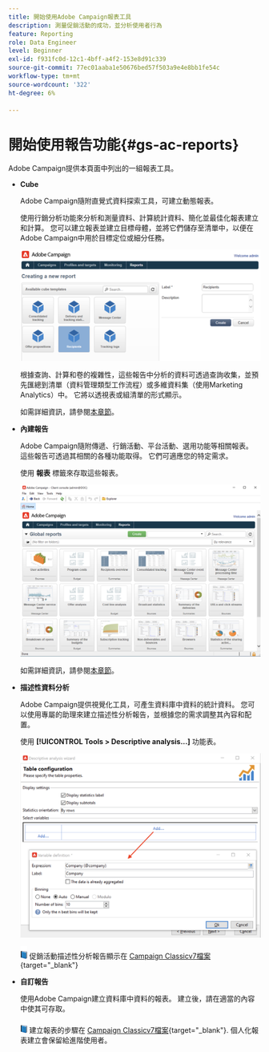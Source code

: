 ```yaml
---
title: 開始使用Adobe Campaign報表工具
description: 測量促銷活動的成功，並分析使用者行為
feature: Reporting
role: Data Engineer
level: Beginner
exl-id: f931fc0d-12c1-4bff-a4f2-153e8d91c339
source-git-commit: 77ec01aaba1e50676bed57f503a9e4e8bb1fe54c
workflow-type: tm+mt
source-wordcount: '322'
ht-degree: 6%

---
```


# 開始使用報告功能{#gs-ac-reports}

Adobe Campaign提供本頁面中列出的一組報表工具。

* **Cube**

   Adobe Campaign隨附直覺式資料探索工具，可建立動態報表。

   使用行銷分析功能來分析和測量資料、計算統計資料、簡化並最佳化報表建立和計算。 您可以建立報表並建立目標母體，並將它們儲存至清單中，以便在Adobe Campaign中用於目標定位或細分任務。

   ![](assets/create-a-report.png)

   根據查詢、計算和卷的複雜性，這些報告中分析的資料可透過查詢收集，並預先匯總到清單（資料管理類型工作流程）或多維資料集（使用Marketing Analytics）中。 它將以透視表或組清單的形式顯示。

   如需詳細資訊，請參閱[本章節](gs-cubes.md)。

* **內建報告**

   Adobe Campaign隨附傳遞、行銷活動、平台活動、選用功能等相關報表。 這些報告可透過其相關的各種功能取得。 它們可適應您的特定需求。

   使用 **報表** 標籤來存取這些報表。

   ![](assets/built-in-reports.png)

   如需詳細資訊，請參閱[本章節](built-in-reports.md)。

* **描述性資料分析**

   Adobe Campaign提供視覺化工具，可產生資料庫中資料的統計資料。 您可以使用專屬的助理來建立描述性分析報告，並根據您的需求調整其內容和配置。

   使用 **[!UICONTROL Tools > Descriptive analysis...]** 功能表。

   ![](assets/desc-analysis-report.png)

   ![](../assets/do-not-localize/book.png) 促銷活動描述性分析報告顯示在 [Campaign Classicv7檔案](https://experienceleague.adobe.com/docs/campaign-classic/using/reporting/analyzing-populations/about-descriptive-analysis.html){target="_blank"}

* **自訂報告**

   使用Adobe Campaign建立資料庫中資料的報表。 建立後，請在適當的內容中使其可存取。

   ![](../assets/do-not-localize/book.png) 建立報表的步驟在 [Campaign Classicv7檔案](https://experienceleague.adobe.com/docs/campaign-classic/using/reporting/creating-new-reports/about-reports-creation-in-campaign.html){target="_blank"}. 個人化報表建立會保留給進階使用者。

